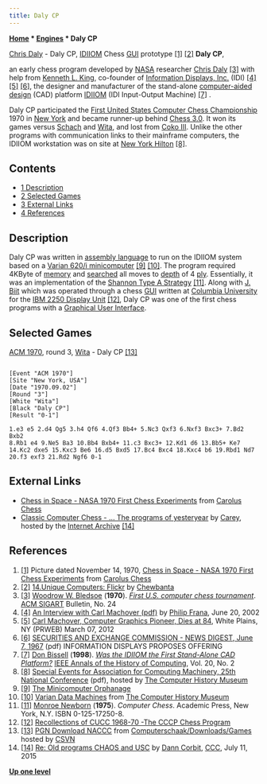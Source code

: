 ```yaml
---
title: Daly CP
---
```

**[Home](Home "Home") * [Engines](Engines "Engines") * Daly CP**

[](http://www.flickr.com/photos/10261668@N05/sets/72157600922175252/) [Chris Daly](Chris_Daly "Chris Daly") - Daly CP, [IDIIOM](Kenneth_L._King#IDIIOM "Kenneth L. King") Chess [GUI](GUI "GUI") prototype <a id="cite-note-1" href="#cite-ref-1">[1]</a> <a id="cite-note-2" href="#cite-ref-2">[2]</a>
**Daly CP**,

an early chess program developed by [NASA](https://en.wikipedia.org/wiki/NASA) researcher [Chris Daly](Chris_Daly "Chris Daly") <a id="cite-note-3" href="#cite-ref-3">[3]</a> with help from [Kenneth L. King](Kenneth_L._King "Kenneth L. King"), co-founder of [Information Displays, Inc.](http://deletionpedia.dbatley.com/w/index.php?title=Information_Displays_Inc._%28deleted_14_Aug_2008_at_11:02%29#_note-0) (IDI) <a id="cite-note-4" href="#cite-ref-4">[4]</a> <a id="cite-note-5" href="#cite-ref-5">[5]</a> <a id="cite-note-6" href="#cite-ref-6">[6]</a>, the designer and manufacturer of the stand-alone [computer-aided design](https://en.wikipedia.org/wiki/Computer-aided_design) (CAD) platform [IDIIOM](Kenneth_L._King#IDIIOM "Kenneth L. King") (IDI Input-Output Machine) <a id="cite-note-7" href="#cite-ref-7">[7]</a> .

Daly CP participated the [First United States Computer Chess Championship](ACM_1970 "ACM 1970") 1970 in [New York](https://en.wikipedia.org/wiki/New_York_City) and became runner-up behind [Chess 3.0](</Chess_(Program)> "Chess (Program)"). It won its games versus [Schach](</Schach_(US)> "Schach (US)") and [Wita](Awit "Awit"), and lost from [Coko III](Coko "Coko"). Unlike the other programs with communication links to their mainframe computers, the IDIIOM workstation was on site at [New York Hilton](https://en.wikipedia.org/wiki/Hilton_New_York) <a id="cite-note-8" href="#cite-ref-8">[8]</a>.

## Contents

- [1 Description](#description)
- [2 Selected Games](#selected-games)
- [3 External Links](#external-links)
- [4 References](#references)

## Description

Daly CP was written in [assembly language](Assembly "Assembly") to run on the IDIIOM system based on a [Varian 620/i minicomputer](https://en.wikipedia.org/wiki/Varian_Data_Machines) <a id="cite-note-9" href="#cite-ref-9">[9]</a> <a id="cite-note-10" href="#cite-ref-10">[10]</a>. The program required 4KByte of [memory](Memory "Memory") and [searched](Search "Search") all moves to [depth](Depth "Depth") of 4 [ply](Ply "Ply"). Essentially, it was an implementation of the [Shannon Type A Strategy](Type_A_Strategy "Type A Strategy") <a id="cite-note-11" href="#cite-ref-11">[11]</a>. Along with [J. Biit](J._Biit "J. Biit") which was operated through a chess [GUI](GUI "GUI") written at [Columbia University](Columbia_University "Columbia University") for the [IBM 2250 Display Unit](https://en.wikipedia.org/wiki/IBM_2250) <a id="cite-note-12" href="#cite-ref-12">[12]</a>, Daly CP was one of the first chess programs with a [Graphical User Interface](GUI "GUI").

## Selected Games

[ACM 1970](ACM_1970 "ACM 1970"), round 3, [Wita](Awit "Awit") - Daly CP <a id="cite-note-13" href="#cite-ref-13">[13]</a>

```

[Event "ACM 1970"]
[Site "New York, USA"]
[Date "1970.09.02"]
[Round "3"]
[White "Wita"]
[Black "Daly CP"]
[Result "0-1"]

1.e3 e5 2.d4 Qg5 3.h4 Qf6 4.Qf3 Bb4+ 5.Nc3 Qxf3 6.Nxf3 Bxc3+ 7.Bd2 Bxb2
8.Rb1 e4 9.Ne5 Ba3 10.Bb4 Bxb4+ 11.c3 Bxc3+ 12.Kd1 d6 13.Bb5+ Ke7
14.Kc2 dxe5 15.Kxc3 Be6 16.d5 Bxd5 17.Bc4 Bxc4 18.Kxc4 b6 19.Rbd1 Nd7
20.f3 exf3 21.Rd2 Ngf6 0-1

```

## External Links

- [Chess in Space - NASA 1970 First Chess Experiments](https://sites.google.com/site/caroluschess/modern-history/chess-in-space) from [Carolus Chess](https://sites.google.com/site/caroluschess/home)
- [Classic Computer Chess - ... The programs of yesteryear](http://web.archive.org/web/20071221115817/http://classicchess.googlepages.com/Chess.htm) by [Carey](Carey_Bloodworth "Carey Bloodworth"), hosted by the [Internet Archive](https://en.wikipedia.org/wiki/Internet_Archive) <a id="cite-note-14" href="#cite-ref-14">[14]</a>

## References

1. <a id="cite-ref-1" href="#cite-note-1">[1]</a> Picture dated November 14, 1970, [Chess in Space - NASA 1970 First Chess Experiments](https://sites.google.com/site/caroluschess/modern-history/chess-in-space) from [Carolus Chess](https://sites.google.com/site/caroluschess/home)
1. <a id="cite-ref-2" href="#cite-note-2">[2]</a> [14.Unique Computers: Flickr](http://www.flickr.com/photos/10261668@N05/sets/72157600922175252/) by [Chewbanta](Steve_Blincoe "Steve Blincoe")
1. <a id="cite-ref-3" href="#cite-note-3">[3]</a> [Woodrow W. Bledsoe](Woodrow_W._Bledsoe "Woodrow W. Bledsoe") (**1970**). *[First U.S. computer chess tournament](http://dl.acm.org/citation.cfm?id=1045152&dl=ACM&coll=DL&CFID=93686231&CFTOKEN=33609862)*. [ACM SIGART](ACM#SIG "ACM") Bulletin, No. 24
1. <a id="cite-ref-4" href="#cite-note-4">[4]</a> [An Interview with Carl Machover (pdf)](http://conservancy.umn.edu/bitstream/107462/1/oh362cm.pdf) by [Philip Frana](http://www.linkedin.com/in/pfrana), June 20, 2002
1. <a id="cite-ref-5" href="#cite-note-5">[5]</a> [Carl Machover, Computer Graphics Pioneer, Dies at 84](http://www.prweb.com/releases/2012/3/prweb9259598.htm), White Plains, NY (PRWEB) March 07, 2012
1. <a id="cite-ref-6" href="#cite-note-6">[6]</a> [SECURITIES AND EXCHANGE COMMISSION - NEWS DIGEST, June 7, 1967](http://www.sec.gov/news/digest/1967/dig060767.pdf) (pdf) INFORMATION DISPLAYS PROPOSES OFFERING
1. <a id="cite-ref-7" href="#cite-note-7">[7]</a> [Don Bissell](http://dl.acm.org/author_page.cfm?id=81100488426&coll=DL&dl=ACM&trk=0&cfid=94733554&cftoken=96327999) (**1998**). *[Was the IDIIOM the First Stand-Alone CAD Platform?](http://www.computer.org/portal/web/csdl/doi/10.1109/85.667292)* [IEEE Annals of the History of Computing](https://en.wikipedia.org/wiki/IEEE_Annals_of_the_History_of_Computing), Vol. 20, No. 2
1. <a id="cite-ref-8" href="#cite-note-8">[8]</a> [Special Events for Association for Computing Machinery, 25th National Conference](http://archive.computerhistory.org/projects/chess/related_materials/text/3-0%20and%203-1%20and%203-2%20and%203-3%20and%205-2.1970_ACM_70/1970_ACM.062303010.pdf) (pdf), hosted by [The Computer History Museum](The_Computer_History_Museum "The Computer History Museum")
1. <a id="cite-ref-9" href="#cite-note-9">[9]</a> [The Minicomputer Orphanage](http://www.dimka.com/daily/external-pages/spies.com-~aek-orphanage.html)
1. <a id="cite-ref-10" href="#cite-note-10">[10]</a> [Varian Data Machines](http://www.computerhistory.org/brochures/companies.php?alpha=t-z&company=com-42bc269415ee0) from [The Computer History Museum](The_Computer_History_Museum "The Computer History Museum")
1. <a id="cite-ref-11" href="#cite-note-11">[11]</a> [Monroe Newborn](Monroe_Newborn "Monroe Newborn") (**1975**). *Computer Chess*. Academic Press, New York, N.Y. ISBN 0-125-17250-8.
1. <a id="cite-ref-12" href="#cite-note-12">[12]</a> [Recollections of CUCC 1968-70 -The CCCP Chess Program](http://www.columbia.edu/cu/computinghistory/elliott-frank.html#cccp)
1. <a id="cite-ref-13" href="#cite-note-13">[13]</a> [PGN Download NACCC](http://www.csvn.nl/index.php?option=com_docman&task=cat_view&gid=60&Itemid=26&lang=en) from [Computerschaak/Downloads/Games](http://www.csvn.nl/index.php?option=com_docman&task=cat_view&gid=13&Itemid=26&lang=en) hosted by [CSVN](CSVN "CSVN")
1. <a id="cite-ref-14" href="#cite-note-14">[14]</a> [Re: Old programs CHAOS and USC](http://www.talkchess.com/forum/viewtopic.php?t=56938&start=2) by [Dann Corbit](Dann_Corbit "Dann Corbit"), [CCC](CCC "CCC"), July 11, 2015

**[Up one level](Engines "Engines")**

